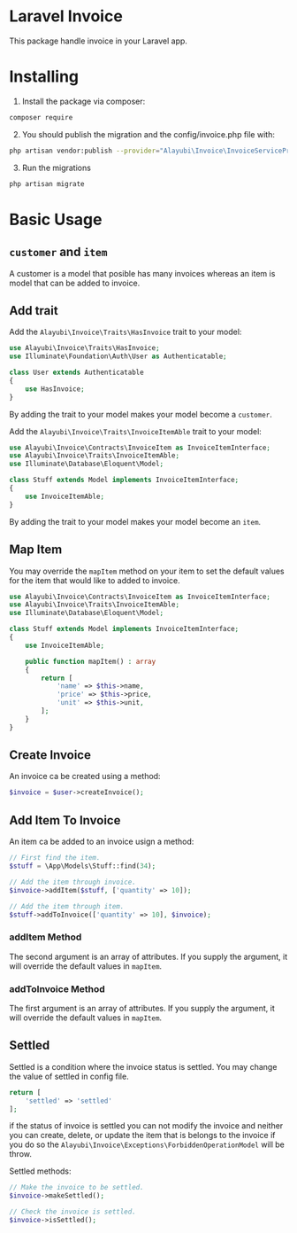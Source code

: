 # Laravel Invoice
This package handle invoice in your Laravel app.

# Installing

1. Install the package via composer:
```bash
composer require
```
2. You should publish the migration and the config/invoice.php file with:
```bash
php artisan vendor:publish --provider="Alayubi\Invoice\InvoiceServiceProvider"
```
3. Run the migrations
```bash
php artisan migrate
```

# Basic Usage

## `customer` and `item`

A customer is a model that posible has many invoices whereas an item is model
that can be added to invoice.

## Add trait

Add the `Alayubi\Invoice\Traits\HasInvoice` trait to your model:

```php
use Alayubi\Invoice\Traits\HasInvoice;
use Illuminate\Foundation\Auth\User as Authenticatable;

class User extends Authenticatable
{
    use HasInvoice;
}
```

By adding the trait to your model makes your model become a `customer`.

Add the `Alayubi\Invoice\Traits\InvoiceItemAble` trait to your model:

```php
use Alayubi\Invoice\Contracts\InvoiceItem as InvoiceItemInterface;
use Alayubi\Invoice\Traits\InvoiceItemAble;
use Illuminate\Database\Eloquent\Model;

class Stuff extends Model implements InvoiceItemInterface;
{
    use InvoiceItemAble;
}
```

By adding the trait to your model makes your model become an `item`.

## Map Item

You may override the `mapItem` method on your item to set the default values
for the item that would like to added to invoice.

```php
use Alayubi\Invoice\Contracts\InvoiceItem as InvoiceItemInterface;
use Alayubi\Invoice\Traits\InvoiceItemAble;
use Illuminate\Database\Eloquent\Model;

class Stuff extends Model implements InvoiceItemInterface;
{
    use InvoiceItemAble;

    public function mapItem() : array
    {
        return [
            'name' => $this->name,
            'price' => $this->price,
            'unit' => $this->unit,
        ];
    }
}
```

## Create Invoice

An invoice ca be created using a method:

```php
$invoice = $user->createInvoice();
```

## Add Item To Invoice

An item ca be added to an invoice usign a method:
```php
// First find the item.
$stuff = \App\Models\Stuff::find(34);

// Add the item through invoice.
$invoice->addItem($stuff, ['quantity' => 10]);

// Add the item through item.
$stuff->addToInvoice(['quantity' => 10], $invoice);
```

### addItem Method

The second argument is an array of attributes.
If you supply the argument, it will override the default values in `mapItem`.

### addToInvoice Method

The first argument is an array of attributes.
If you supply the argument, it will override the default values in `mapItem`.

## Settled

Settled is a condition where the invoice status is settled. You may change the
value of settled in config file.

```php
return [
    'settled' => 'settled'
];
```

if the status of invoice is settled you can not modify the invoice and neither
you can create, delete, or update the item that is belongs to the invoice if you
do so the `Alayubi\Invoice\Exceptions\ForbiddenOperationModel` will be throw.

Settled methods:

```php
// Make the invoice to be settled.
$invoice->makeSettled();

// Check the invoice is settled.
$invoice->isSettled();
```
